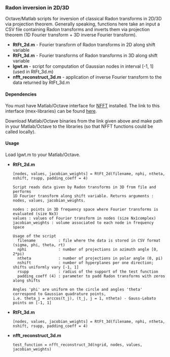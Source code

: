 ### Radon inversion in 2D/3D

Octave/Matlab scripts for inversion of classical Radon transforms in 2D/3D via projection theorem. 
Generally speaking, functions here take an input a CSV file containing Radon transforms and inverts them via 
projection theorem (1D Fourier transform + 3D inverse Fourier transform).

  * **RtFt_2d.m** - Fourier transform of Radon transforms in 2D along shift variable
  * **RtFt_3d.m** - Fourier transforms of Radon transforms in 3D along shift variable
  * **lgwt.m** - script for computation of Gaussian nodes in interval [-1, 1] (used in RtFt_3d.m)
  * **nfft_reconstruct_3d.m** - application of inverse Fourier transform to the data returned by RtFt_3d.m


#### Dependencies

   You must have Matlab/Octave interface for [NFFT](https://www-user.tu-chemnitz.de/~potts/nfft/) installed. 
   The link to this interface (mex-libraries) can be found [here](https://www-user.tu-chemnitz.de/~potts/nfft/download.php).

   Download Matlab/Octave binaries from the link given above and make path in your Matlab/Octave to the libraries 
   (so that NFFT    functions could be called locally).

#### Usage

 Load lgwt.m to your Matlab/Octave.

 * **RtFt_2d.m**
 
       [nodes, values, jacobian_weights] = RtFt_2d(filename, nphi, ntheta, nshift, rsupp, padding_coeff = 4)
       
       Script reads data given by Radon transforms in 3D from file and performs 
       1D Fourier transform along shift variable. Returns arguments : nodes, values, jacobian_weights. 
       
       nodes : points in 3D frequency space where Fourier transforms is evaluated (size Nx3)
       values : values of Fourier transform in nodes (size Nx1complex)
       jacobian_weights : volume associated to each node in frequency space

       Usage of the script
         filename          : file where the data is stored in CSV format (sigma, phi, theta, rt)
         nphi              : number of projections in azimuth angle [0, 2*pi)
         ntheta            : number of projections in polar angle (0, pi)
         nshift            : number of hyperplanes per one direction; shifts uniformly vary [-1, 1]
         rsupp             : radius of the support of the test function
         padding_coeff (4) : parameter to padd Radon transforms with zeros along shifts
       
       Angles 'phi' are uniform on the circle and angles 'theta' correspond to Gaussian quadrature points, 
       i.e. theta_j = arccos(t_j), (t_j, j = 1, ntheta) - Gauss-Lebato points on [-1, 1] 

 
 * **RtFt_3d.m**
 
       [nodes, values, jacobian_weights] = RtFt_3d(filename, nphi, ntheta, nshift, rsupp, padding_coeff = 4)
 
 * **nfft_reconstruct_3d.m**
 
       test_function = nfft_reconstruct_3d(ngrid, nodes, values, jacobian_weights)

